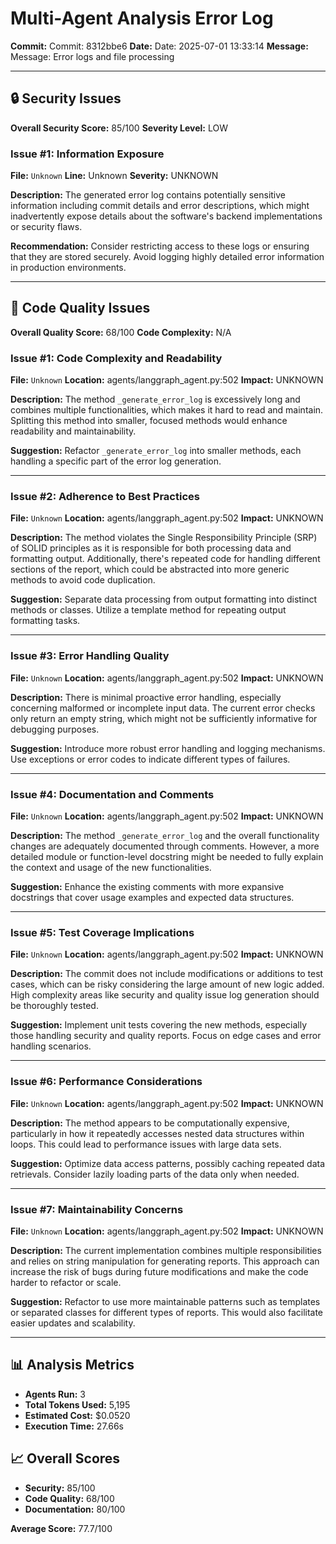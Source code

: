 # Multi-Agent Analysis Error Log

**Commit:** Commit: 8312bbe6
**Date:** Date: 2025-07-01 13:33:14
**Message:** Message: Error logs and file processing

---

## 🔒 Security Issues

**Overall Security Score:** 85/100
**Severity Level:** LOW

### Issue #1: Information Exposure
**File:** `Unknown`
**Line:** Unknown
**Severity:** UNKNOWN

**Description:**
The generated error log contains potentially sensitive information including commit details and error descriptions, which might inadvertently expose details about the software's backend implementations or security flaws.

**Recommendation:**
Consider restricting access to these logs or ensuring that they are stored securely. Avoid logging highly detailed error information in production environments.

---

## 🎯 Code Quality Issues

**Overall Quality Score:** 68/100
**Code Complexity:** N/A

### Issue #1: Code Complexity and Readability
**File:** `Unknown`
**Location:** agents/langgraph_agent.py:502
**Impact:** UNKNOWN

**Description:**
The method `_generate_error_log` is excessively long and combines multiple functionalities, which makes it hard to read and maintain. Splitting this method into smaller, focused methods would enhance readability and maintainability.

**Suggestion:**
Refactor `_generate_error_log` into smaller methods, each handling a specific part of the error log generation.

---

### Issue #2: Adherence to Best Practices
**File:** `Unknown`
**Location:** agents/langgraph_agent.py:502
**Impact:** UNKNOWN

**Description:**
The method violates the Single Responsibility Principle (SRP) of SOLID principles as it is responsible for both processing data and formatting output. Additionally, there's repeated code for handling different sections of the report, which could be abstracted into more generic methods to avoid code duplication.

**Suggestion:**
Separate data processing from output formatting into distinct methods or classes. Utilize a template method for repeating output formatting tasks.

---

### Issue #3: Error Handling Quality
**File:** `Unknown`
**Location:** agents/langgraph_agent.py:502
**Impact:** UNKNOWN

**Description:**
There is minimal proactive error handling, especially concerning malformed or incomplete input data. The current error checks only return an empty string, which might not be sufficiently informative for debugging purposes.

**Suggestion:**
Introduce more robust error handling and logging mechanisms. Use exceptions or error codes to indicate different types of failures.

---

### Issue #4: Documentation and Comments
**File:** `Unknown`
**Location:** agents/langgraph_agent.py:502
**Impact:** UNKNOWN

**Description:**
The method `_generate_error_log` and the overall functionality changes are adequately documented through comments. However, a more detailed module or function-level docstring might be needed to fully explain the context and usage of the new functionalities.

**Suggestion:**
Enhance the existing comments with more expansive docstrings that cover usage examples and expected data structures.

---

### Issue #5: Test Coverage Implications
**File:** `Unknown`
**Location:** agents/langgraph_agent.py:502
**Impact:** UNKNOWN

**Description:**
The commit does not include modifications or additions to test cases, which can be risky considering the large amount of new logic added. High complexity areas like security and quality issue log generation should be thoroughly tested.

**Suggestion:**
Implement unit tests covering the new methods, especially those handling security and quality reports. Focus on edge cases and error handling scenarios.

---

### Issue #6: Performance Considerations
**File:** `Unknown`
**Location:** agents/langgraph_agent.py:502
**Impact:** UNKNOWN

**Description:**
The method appears to be computationally expensive, particularly in how it repeatedly accesses nested data structures within loops. This could lead to performance issues with large data sets.

**Suggestion:**
Optimize data access patterns, possibly caching repeated data retrievals. Consider lazily loading parts of the data only when needed.

---

### Issue #7: Maintainability Concerns
**File:** `Unknown`
**Location:** agents/langgraph_agent.py:502
**Impact:** UNKNOWN

**Description:**
The current implementation combines multiple responsibilities and relies on string manipulation for generating reports. This approach can increase the risk of bugs during future modifications and make the code harder to refactor or scale.

**Suggestion:**
Refactor to use more maintainable patterns such as templates or separated classes for different types of reports. This would also facilitate easier updates and scalability.

---

## 📊 Analysis Metrics

- **Agents Run:** 3
- **Total Tokens Used:** 5,195
- **Estimated Cost:** $0.0520
- **Execution Time:** 27.66s

## 📈 Overall Scores

- **Security:** 85/100
- **Code Quality:** 68/100
- **Documentation:** 80/100

**Average Score:** 77.7/100
